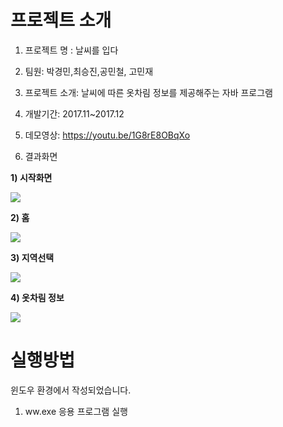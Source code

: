 # 프로젝트 소개

1. 프로젝트 명 : 날씨를 입다

2. 팀원: 박경민,최승진,공민철, 고민재

3. 프로젝트 소개: 날씨에 따른 옷차림 정보를 제공해주는 자바 프로그램

4. 개발기간: 2017.11~2017.12

5. 데모영상: https://youtu.be/1G8rE8OBqXo

5. 결과화면

<b>1) 시작화면</b>

<img src="https://user-images.githubusercontent.com/37204852/79061977-cfd36180-7cd0-11ea-9444-56e4992609fb.png">

<b>2) 홈</b>

<img src="https://user-images.githubusercontent.com/37204852/79062004-07420e00-7cd1-11ea-9c42-54c8fbda9993.png">

<b>3) 지역선택</b>

<img src="https://user-images.githubusercontent.com/37204852/79062019-2f317180-7cd1-11ea-9023-21a6818e709e.png">

<b>4) 옷차림 정보</b>

<img src="https://user-images.githubusercontent.com/37204852/79062045-7ddf0b80-7cd1-11ea-985a-2c68e3602c46.png">

# 실행방법

윈도우 환경에서 작성되었습니다.

1. ww.exe 응용 프로그램 실행
